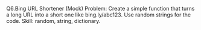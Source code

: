 Q6.Bing URL Shortener (Mock)
Problem: Create a simple function that turns a long URL into a short one like bing.ly/abc123. Use random strings for the code.
Skill: random, string, dictionary.